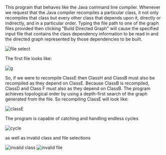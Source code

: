 This program that behaves like the Java command line compiler. Whenever we request
that the Java compiler recompiles a particular class, it not only recompiles that class
but every other class that depends upon it, directly or indirectly, and in a particular order.
Typing the file path to one of the graph files provided then clicking "Build Directed Graph" 
will cause the specified input file that contains the class dependency information to be read in
and the directed graph represented by those dependencies to be built.

![file select](https://user-images.githubusercontent.com/74217280/124340047-10d6c080-db78-11eb-8285-77ec8f646001.PNG)

The first file looks like:

![g](https://user-images.githubusercontent.com/74217280/124340155-c86bd280-db78-11eb-89eb-f772e22a93bc.PNG)

So, if we were to recompile ClassE then ClassH and ClassB must also be recompiled as they depend on ClassE. Because ClassB is
recompiled, ClassD and Class F must also as they depend on ClassB. The program achieves topological order by using a depth-first 
search of the graph generated from the file. So recompiling ClassE will look like:

![classE](https://user-images.githubusercontent.com/74217280/124340370-598f7900-db7a-11eb-88a5-765794829098.PNG)

The program is capable of catching and handling endless cycles

![cycle](https://user-images.githubusercontent.com/74217280/124340400-99566080-db7a-11eb-9576-10746ca41771.PNG)

as well as invalid class and file selections

![invalid class](https://user-images.githubusercontent.com/74217280/124340411-b0954e00-db7a-11eb-8f96-f74a4eb2deb9.PNG)
![invalid file](https://user-images.githubusercontent.com/74217280/124340413-b3903e80-db7a-11eb-88fe-54c918d97528.PNG)
